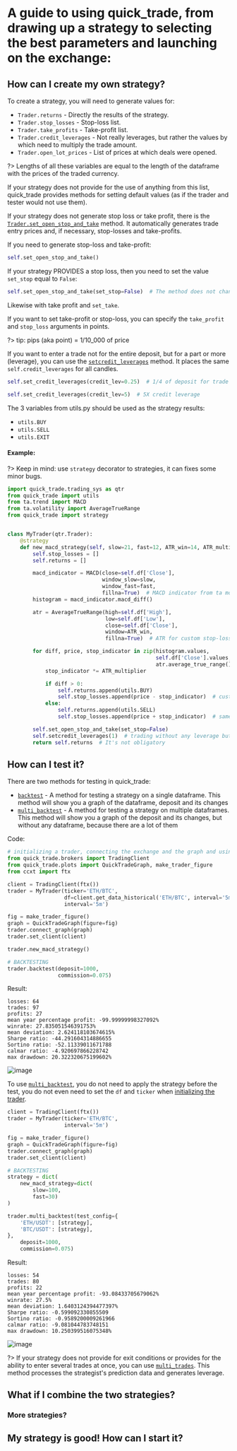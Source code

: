 # A guide to using quick_trade, from drawing up a strategy to selecting the best parameters and launching on the exchange:

## How can I create my own strategy?

To create a strategy, you will need to generate values for:

- `Trader.returns` - Directly the results of the strategy.
- `Trader.stop_losses` - Stop-loss list.
- `Trader.take_profits` - Take-profit list.
- `Trader.credit_leverages` - Not really leverages, but rather the values by which need to multiply the trade amount.
- `Trader.open_lot_prices` - List of prices at which deals were opened.

?> Lengths of all these variables are equal to the length of the dataframe with the prices of the traded currency.

If your strategy does not provide for the use of anything from this list, quick_trade provides methods for setting default values (as if the trader and tester would not use them).

If your strategy does not generate stop loss or take profit, there is the
[`Trader.set_open_stop_and_take`](https://vladkochetov007.github.io/quick_trade/#/docs/quick_trade/trading_sys?id=set_open_stop_and_take)
method. It automatically generates trade entry prices and, if necessary, stop-losses and take-profits.

If you need to generate stop-loss and take-profit:

```python
self.set_open_stop_and_take()
```

If your strategy PROVIDES a stop loss, then you need to set the value `set_stop` equal to `False`:

```python
self.set_open_stop_and_take(set_stop=False)  # The method does not change or set stop-loss.
```

Likewise with take profit and `set_take`.

If you want to set take-profit or stop-loss, you can specify the `take_profit` and `stop_loss` arguments in points.

?> tip: pips (aka point) = 1/10_000 of price

If you want to enter a trade not for the entire deposit, but for a part or more (leverage), you can use the
[`setcredit_leverages`](https://vladkochetov007.github.io/quick_trade/#/docs/quick_trade/trading_sys?id=setcredit_leverages)
method. It places the same `self.credit_leverages` for all candles.

```python
self.set_credit_leverages(credit_lev=0.25)  # 1/4 of deposit for trade
```

```python
self.set_credit_leverages(credit_lev=5)  # 5X credit leverage
```

The 3 variables from utils.py should be used as the strategy results:

- `utils.BUY`
- `utils.SELL`
- `utils.EXIT`

#### Example:

?> Keep in mind: use `strategy` decorator to strategies, it can fixes some minor bugs.

```python
import quick_trade.trading_sys as qtr
from quick_trade import utils
from ta.trend import MACD
from ta.volatility import AverageTrueRange
from quick_trade import strategy


class MyTrader(qtr.Trader):
    @strategy
    def new_macd_strategy(self, slow=21, fast=12, ATR_win=14, ATR_multiplier=5):
        self.stop_losses = []
        self.returns = []

        macd_indicator = MACD(close=self.df['Close'],
                              window_slow=slow,
                              window_fast=fast,
                              fillna=True)  # MACD indicator from ta module
        histogram = macd_indicator.macd_diff()

        atr = AverageTrueRange(high=self.df['High'],
                               low=self.df['Low'],
                               close=self.df['Close'],
                               window=ATR_win,
                               fillna=True)  # ATR for custom stop-loss

        for diff, price, stop_indicator in zip(histogram.values,
                                               self.df['Close'].values,
                                               atr.average_true_range().values):
            stop_indicator *= ATR_multiplier

            if diff > 0:
                self.returns.append(utils.BUY)
                self.stop_losses.append(price - stop_indicator)  # custom ATR stop-loss
            else:
                self.returns.append(utils.SELL)
                self.stop_losses.append(price + stop_indicator)  # same

        self.set_open_stop_and_take(set_stop=False)
        self.setcredit_leverages(1)  # trading without any leverage but for all deposit
        return self.returns  # It's not obligatory

```

## How can I test it?

There are two methods for testing in quick_trade:

- [`backtest`](https://vladkochetov007.github.io/quick_trade/#/docs/quick_trade/trading_sys?id=backtest) - A method for testing a strategy on a single dataframe. This method will show you a graph of the dataframe,
  deposit and its changes
- [`multi_backtest`](https://vladkochetov007.github.io/quick_trade/#/docs/quick_trade/trading_sys?id=multi_backtest) - A method for testing a strategy on multiple dataframes. This method will show you a graph of the
  deposit and its changes, but without any dataframe, because there are a lot of them

Code:

```python
# initializing a trader, connecting the exchange and the graph and using the strategy.
from quick_trade.brokers import TradingClient
from quick_trade.plots import QuickTradeGraph, make_trader_figure
from ccxt import ftx

client = TradingClient(ftx())
trader = MyTrader(ticker='ETH/BTC',
                  df=client.get_data_historical('ETH/BTC', interval='5m'),
                  interval='5m')

fig = make_trader_figure()
graph = QuickTradeGraph(figure=fig)
trader.connect_graph(graph)
trader.set_client(client)

trader.new_macd_strategy()

# BACKTESTING
trader.backtest(deposit=1000,
                commission=0.075)
```

Result:

```commandline
losses: 64
trades: 97
profits: 27
mean year percentage profit: -99.99999998327092%
winrate: 27.835051546391753%
mean deviation: 2.624118103674615%
Sharpe ratio: -44.291604314886655
Sortino ratio: -52.11339011671788
calmar ratio: -4.920697866228742
max drawdown: 20.322320675199602%
```

![image](https://raw.githubusercontent.com/VladKochetov007/quick_trade/master/img/simple_backtest_example.png)

To use [`multi_backtest`](https://vladkochetov007.github.io/quick_trade/#/docs/quick_trade/trading_sys?id=multi_backtest), you do not need to apply the strategy before the test, you do not even need to set the `df`
and `ticker` when [initializing the trader](https://vladkochetov007.github.io/quick_trade/#/docs/quick_trade/trading_sys?id=trader).

```python
client = TradingClient(ftx())
trader = MyTrader(ticker='ETH/BTC',
                  interval='5m')

fig = make_trader_figure()
graph = QuickTradeGraph(figure=fig)
trader.connect_graph(graph)
trader.set_client(client)

# BACKTESTING
strategy = dict(
    new_macd_strategy=dict(
        slow=100,
        fast=30)
)

trader.multi_backtest(test_config={
    'ETH/USDT': [strategy],
    'BTC/USDT': [strategy],
},
    deposit=1000,
    commission=0.075)
```

Result:

```commandline
losses: 54
trades: 80
profits: 22
mean year percentage profit: -93.08433705679062%
winrate: 27.5%
mean deviation: 1.6403124394477397%
Sharpe ratio: -0.599092330855509
Sortino ratio: -0.9589200009261966
calmar ratio: -9.081044783748151
max drawdown: 10.250399516075348%
```

![image](https://github.com/VladKochetov007/quick_trade/blob/master/img/multi_backtest_example.png?raw=true)

?> If your strategy does not provide for exit conditions or provides for the ability to enter several trades at once, you can
use [`multi_trades`](https://vladkochetov007.github.io/quick_trade/#/docs/quick_trade/trading_sys?id=multi_trades). This method processes the strategist's prediction data and generates leverage.

## What if I combine the two strategies?

### More strategies?

## My strategy is good! How can I start it?
